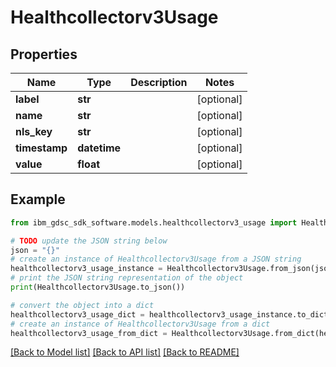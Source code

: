 # Healthcollectorv3Usage


## Properties

Name | Type | Description | Notes
------------ | ------------- | ------------- | -------------
**label** | **str** |  | [optional] 
**name** | **str** |  | [optional] 
**nls_key** | **str** |  | [optional] 
**timestamp** | **datetime** |  | [optional] 
**value** | **float** |  | [optional] 

## Example

```python
from ibm_gdsc_sdk_software.models.healthcollectorv3_usage import Healthcollectorv3Usage

# TODO update the JSON string below
json = "{}"
# create an instance of Healthcollectorv3Usage from a JSON string
healthcollectorv3_usage_instance = Healthcollectorv3Usage.from_json(json)
# print the JSON string representation of the object
print(Healthcollectorv3Usage.to_json())

# convert the object into a dict
healthcollectorv3_usage_dict = healthcollectorv3_usage_instance.to_dict()
# create an instance of Healthcollectorv3Usage from a dict
healthcollectorv3_usage_from_dict = Healthcollectorv3Usage.from_dict(healthcollectorv3_usage_dict)
```
[[Back to Model list]](../README.md#documentation-for-models) [[Back to API list]](../README.md#documentation-for-api-endpoints) [[Back to README]](../README.md)


